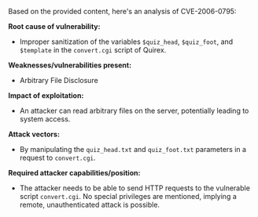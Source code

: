 Based on the provided content, here's an analysis of CVE-2006-0795:

**Root cause of vulnerability:**
- Improper sanitization of the variables `$quiz_head`, `$quiz_foot`, and `$template` in the `convert.cgi` script of Quirex.

**Weaknesses/vulnerabilities present:**
- Arbitrary File Disclosure

**Impact of exploitation:**
- An attacker can read arbitrary files on the server, potentially leading to system access.

**Attack vectors:**
- By manipulating the `quiz_head.txt` and `quiz_foot.txt` parameters in a request to `convert.cgi`.

**Required attacker capabilities/position:**
- The attacker needs to be able to send HTTP requests to the vulnerable script `convert.cgi`. No special privileges are mentioned, implying a remote, unauthenticated attack is possible.